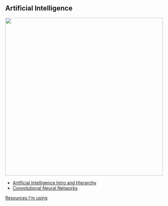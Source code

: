 ## Artificial Intelligence

<img src = "http://cs231n.github.io/assets/nn1/neuron_model.jpeg" width = 500 >

- [Artificial Intelligence Intro and Hierarchy](part1.md)
- [Convolutional Neural Networks](part2.md)



[Resources I'm using](resources.md)
